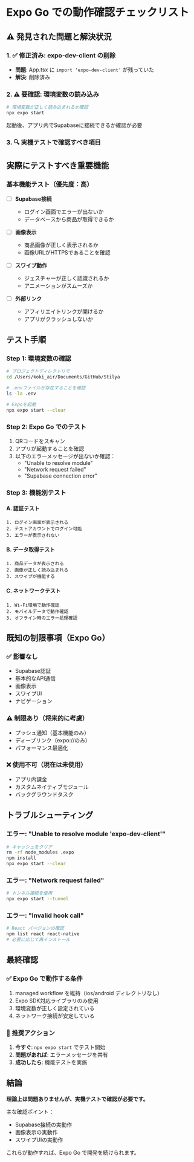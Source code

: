 # Expo Go での動作確認チェックリスト

## ⚠️ 発見された問題と解決状況

### 1. ✅ 修正済み: expo-dev-client の削除
- **問題**: App.tsx に `import 'expo-dev-client'` が残っていた
- **解決**: 削除済み

### 2. ⚠️ 要確認: 環境変数の読み込み
```bash
# 環境変数が正しく読み込まれるか確認
npx expo start
```
起動後、アプリ内でSupabaseに接続できるか確認が必要

### 3. 🔍 実機テストで確認すべき項目

## 実際にテストすべき重要機能

### 基本機能テスト（優先度：高）
- [ ] **Supabase接続**
  - ログイン画面でエラーが出ないか
  - データベースから商品が取得できるか
  
- [ ] **画像表示**
  - 商品画像が正しく表示されるか
  - 画像URLがHTTPSであることを確認

- [ ] **スワイプ動作**
  - ジェスチャーが正しく認識されるか
  - アニメーションがスムーズか

- [ ] **外部リンク**
  - アフィリエイトリンクが開けるか
  - アプリがクラッシュしないか

## テスト手順

### Step 1: 環境変数の確認
```bash
# プロジェクトディレクトリで
cd /Users/koki_air/Documents/GitHub/Stilya

# .envファイルが存在することを確認
ls -la .env

# Expoを起動
npx expo start --clear
```

### Step 2: Expo Go でのテスト
1. QRコードをスキャン
2. アプリが起動することを確認
3. 以下のエラーメッセージが出ないか確認：
   - "Unable to resolve module"
   - "Network request failed"
   - "Supabase connection error"

### Step 3: 機能別テスト

#### A. 認証テスト
```
1. ログイン画面が表示される
2. テストアカウントでログイン可能
3. エラーが表示されない
```

#### B. データ取得テスト
```
1. 商品データが表示される
2. 画像が正しく読み込まれる
3. スワイプが機能する
```

#### C. ネットワークテスト
```
1. Wi-Fi環境で動作確認
2. モバイルデータで動作確認
3. オフライン時のエラー処理確認
```

## 既知の制限事項（Expo Go）

### ✅ 影響なし
- Supabase認証
- 基本的なAPI通信
- 画像表示
- スワイプUI
- ナビゲーション

### ⚠️ 制限あり（将来的に考慮）
- プッシュ通知（基本機能のみ）
- ディープリンク（expo://のみ）
- パフォーマンス最適化

### ❌ 使用不可（現在は未使用）
- アプリ内課金
- カスタムネイティブモジュール
- バックグラウンドタスク

## トラブルシューティング

### エラー: "Unable to resolve module 'expo-dev-client'"
```bash
# キャッシュをクリア
rm -rf node_modules .expo
npm install
npx expo start --clear
```

### エラー: "Network request failed"
```bash
# トンネル接続を使用
npx expo start --tunnel
```

### エラー: "Invalid hook call"
```bash
# React バージョンの確認
npm list react react-native
# 必要に応じて再インストール
```

## 最終確認

### ✅ Expo Go で動作する条件
1. managed workflow を維持（ios/android ディレクトリなし）
2. Expo SDK対応ライブラリのみ使用
3. 環境変数が正しく設定されている
4. ネットワーク接続が安定している

### 🎯 推奨アクション
1. **今すぐ**: `npx expo start` でテスト開始
2. **問題があれば**: エラーメッセージを共有
3. **成功したら**: 機能テストを実施

## 結論

**理論上は問題ありませんが、実機テストで確認が必要です。**

主な確認ポイント：
- Supabase接続の実動作
- 画像表示の実動作
- スワイプUIの実動作

これらが動作すれば、Expo Go で開発を続けられます。
